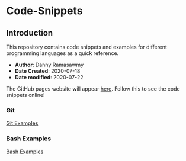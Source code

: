 # Code-Snippets

## Introduction
This repository contains code snippets and examples for different programming languages as a quick reference.

- **Author**: Danny Ramasawmy
- **Date Created**: 2020-07-18
- **Date modified**: 2020-07-22

The GitHub pages website will appear [here](https://dannyramasawmy.github.io/Code-Snippets/). Follow this to see the code snippets online!

### Git
[Git Examples](./Git/git_notes.md)

### Bash Examples
[Bash Examples](./BASH/bash_notes)

